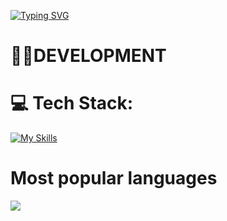 [![Typing SVG](https://readme-typing-svg.demolab.com?font=Fira+Code&pause=1000&width=435&lines=Keverni's+GitHub)](https://git.io/typing-svg)

# 👨‍💻DEVELOPMENT

# 💻 Tech Stack:
[![My Skills](https://skillicons.dev/icons?i=cpp,cs,linux,py,visualstudio)](https://skillicons.dev)
<!-- Proudly created with GPRM ( https://gprm.itsvg.in ) -->

# Most popular languages

![](https://github-readme-stats.vercel.app/api/top-langs/?username=keverni&theme=shadow_red&hide_border=false&include_all_commits=true&count_private=false&layout=compact)
